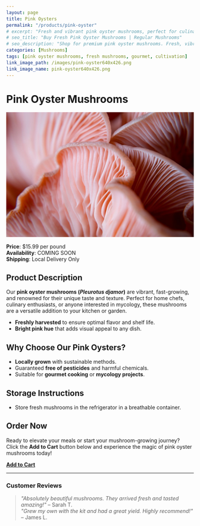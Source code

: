 ```yaml
---
layout: page
title: Pink Oysters
permalink: "/products/pink-oyster"
# excerpt: "Fresh and vibrant pink oyster mushrooms, perfect for culinary use or home cultivation."
# seo_title: "Buy Fresh Pink Oyster Mushrooms | Regular Mushrooms"
# seo_description: "Shop for premium pink oyster mushrooms. Fresh, vibrant, and perfect for cooking or growing at home."
categories: [Mushrooms]
tags: [pink oyster mushrooms, fresh mushrooms, gourmet, cultivation]
link_image_path: /images/pink-oyster640x426.png
link_image_name: pink-oyster640x426.png
---
```


# Pink Oyster Mushrooms

![pink-oyster.png](/images/pink-oyster.png)

**Price**: $15.99 per pound  
**Availability**: COMING SOON  
**Shipping**: Local Delivery Only

## Product Description
Our **pink oyster mushrooms (*Pleurotus djamor*)** are vibrant, fast-growing, and renowned for their unique taste and texture. Perfect for home chefs, culinary enthusiasts, or anyone interested in mycology, these mushrooms are a versatile addition to your kitchen or garden.

- **Freshly harvested** to ensure optimal flavor and shelf life.
- **Bright pink hue** that adds visual appeal to any dish.

## Why Choose Our Pink Oysters?
- **Locally grown** with sustainable methods.
- Guaranteed **free of pesticides** and harmful chemicals.
- Suitable for **gourmet cooking** or **mycology projects**.

<!-- ## Home Cultivation Kits
Interested in growing your own pink oyster mushrooms? Check out our [Pink Oyster Mushroom Grow Kits](/products/pink-oyster-grow-kit) to bring the farm to your home! -->

## Storage Instructions
- Store fresh mushrooms in the refrigerator in a breathable container.

## Order Now
Ready to elevate your meals or start your mushroom-growing journey?  
Click the **Add to Cart** button below and experience the magic of pink oyster mushrooms today!

**[Add to Cart](#)**

---

### Customer Reviews
> *"Absolutely beautiful mushrooms. They arrived fresh and tasted amazing!"* – Sarah T.  
> *"Grew my own with the kit and had a great yield. Highly recommend!"* – James L. 